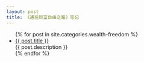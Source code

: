 ```yaml
---
layout: post
title: 《通往财富自由之路》笔记
---
```


<div class="index-content">
      <ul class="artical-list">
        {% for post in site.categories.wealth-freedom %}
        <li>
          <a href="{{ post.url }}" class="title">{{ post.title }}</a>
          <div class="title-desc">{{ post.description }}</div>
        </li>
        {% endfor %}
      </ul>
</div>